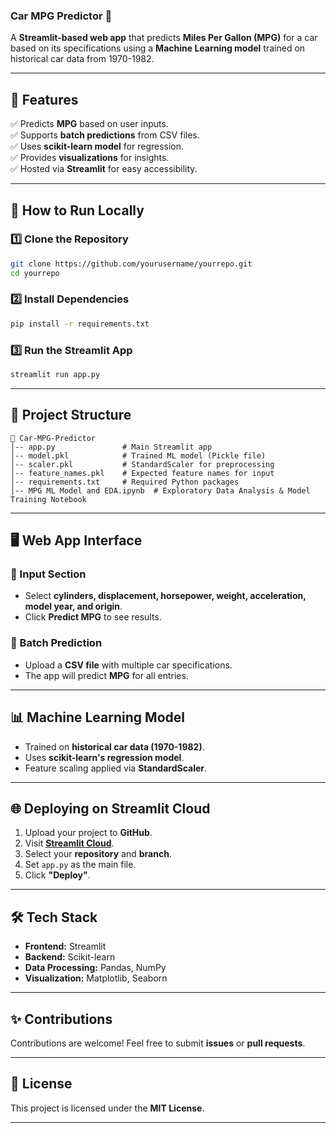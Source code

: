 ### **Car MPG Predictor 🚗**  
A **Streamlit-based web app** that predicts **Miles Per Gallon (MPG)** for a car based on its specifications using a **Machine Learning model** trained on historical car data from 1970-1982.

---

## 📌 **Features**
✅ Predicts **MPG** based on user inputs.  
✅ Supports **batch predictions** from CSV files.  
✅ Uses **scikit-learn model** for regression.  
✅ Provides **visualizations** for insights.  
✅ Hosted via **Streamlit** for easy accessibility.  

---

## 🚀 **How to Run Locally**
### **1️⃣ Clone the Repository**
```bash
git clone https://github.com/yourusername/yourrepo.git
cd yourrepo
```

### **2️⃣ Install Dependencies**
```bash
pip install -r requirements.txt
```

### **3️⃣ Run the Streamlit App**
```bash
streamlit run app.py
```

---

## 📂 **Project Structure**
```
📂 Car-MPG-Predictor
│-- app.py               # Main Streamlit app
│-- model.pkl            # Trained ML model (Pickle file)
│-- scaler.pkl           # StandardScaler for preprocessing
│-- feature_names.pkl    # Expected feature names for input
│-- requirements.txt     # Required Python packages
│-- MPG ML Model and EDA.ipynb  # Exploratory Data Analysis & Model Training Notebook
```

---

## 🖥️ **Web App Interface**
### **🔹 Input Section**
- Select **cylinders, displacement, horsepower, weight, acceleration, model year, and origin**.
- Click **Predict MPG** to see results.

### **📁 Batch Prediction**
- Upload a **CSV file** with multiple car specifications.
- The app will predict **MPG** for all entries.

---

## 📊 **Machine Learning Model**
- Trained on **historical car data (1970-1982)**.
- Uses **scikit-learn's regression model**.
- Feature scaling applied via **StandardScaler**.

---

## 🌐 **Deploying on Streamlit Cloud**
1. Upload your project to **GitHub**.
2. Visit **[Streamlit Cloud](https://share.streamlit.io/)**.
3. Select your **repository** and **branch**.
4. Set `app.py` as the main file.
5. Click **"Deploy"**.

---

## 🛠 **Tech Stack**
- **Frontend:** Streamlit  
- **Backend:** Scikit-learn  
- **Data Processing:** Pandas, NumPy  
- **Visualization:** Matplotlib, Seaborn  

---

## ✨ **Contributions**
Contributions are welcome! Feel free to submit **issues** or **pull requests**.

---

## 📜 **License**
This project is licensed under the **MIT License**.

---
